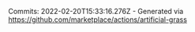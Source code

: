 Commits: 2022-02-20T15:33:16.276Z - Generated via https://github.com/marketplace/actions/artificial-grass
<br>
